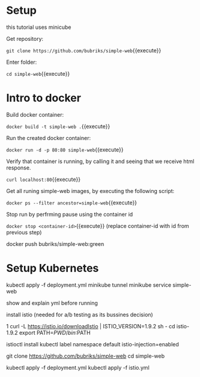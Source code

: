 # Setup

this tutorial uses minicube

Get repository:

`git clone https://github.com/bubriks/simple-web`{{execute}}

Enter folder:

`cd simple-web`{{execute}}

# Intro to docker

Build docker container:

`docker build -t simple-web .`{{execute}}

Run the created docker container:

`docker run -d -p 80:80 simple-web`{{execute}}

Verify that container is running, by calling it and seeing that we receive html response.

`curl localhost:80`{{execute}}

Get all runing simple-web images, by executing the following script:

`docker ps --filter ancestor=simple-web`{{execute}}

Stop run by perfrming pause using the container id

`docker stop <container-id>`{{execute}} (replace container-id with id from previous step)

docker push bubriks/simple-web:green
# Setup Kubernetes

kubectl apply -f deployment.yml
minikube tunnel
minikube service simple-web

show and explain yml before running


install istio (needed for a/b testing as its bussines decision)








1
curl -L https://istio.io/downloadIstio | ISTIO_VERSION=1.9.2 sh -
cd istio-1.9.2
export PATH=$PWD/bin:$PATH

istioctl install
kubectl label namespace default istio-injection=enabled

git clone https://github.com/bubriks/simple-web
cd simple-web

kubectl apply -f deployment.yml
kubectl apply -f istio.yml
